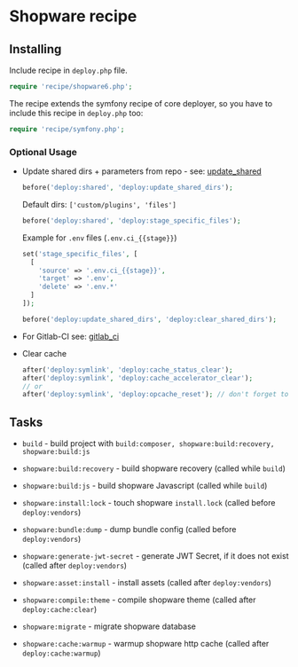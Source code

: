 # Shopware recipe

## Installing

Include recipe in `deploy.php` file.

```php
require 'recipe/shopware6.php';
```

The recipe extends the symfony recipe of core deployer, so you have to include this recipe in `deploy.php` too:

```php
require 'recipe/symfony.php';
```

### Optional Usage

* Update shared dirs + parameters from repo - see: [update_shared](deploy/update_shared.md)

    ```php
    before('deploy:shared', 'deploy:update_shared_dirs');
    ```

  Default dirs: ``['custom/plugins', 'files']``

    ```php
    before('deploy:shared', 'deploy:stage_specific_files');
    ```

    Example for `.env` files (`.env.ci_{{stage}}`)
    ```php
    set('stage_specific_files', [
      [
        'source' => '.env.ci_{{stage}}',
        'target' => '.env',
        'delete' => '.env.*'
      ]
    ]);
    ```

    ```php
    before('deploy:update_shared_dirs', 'deploy:clear_shared_dirs');
    ```

* For Gitlab-CI see: [gitlab_ci](deploy/gitlab_ci.md)

* Clear cache

    ```php
    after('deploy:symlink', 'deploy:cache_status_clear');
    after('deploy:symlink', 'deploy:cache_accelerator_clear');
    // or
    after('deploy:symlink', 'deploy:opcache_reset'); // don't forget to set `public_url` per stage
    ```

## Tasks

* `build` - build project with `build:composer, shopware:build:recovery, shopware:build:js`

* `shopware:build:recovery` - build shopware recovery (called while `build`)

* `shopware:build:js` - build shopware Javascript (called while `build`)

* `shopware:install:lock` - touch shopware `install.lock` (called before `deploy:vendors`)

* `shopware:bundle:dump` - dump bundle config (called before `deploy:vendors`)

* `shopware:generate-jwt-secret` - generate JWT Secret, if it does not exist (called after `deploy:vendors`)

* `shopware:asset:install` - install assets (called after `deploy:vendors`)

* `shopware:compile:theme` - compile shopware theme (called after `deploy:cache:clear`)

* `shopware:migrate` - migrate shopware database

* `shopware:cache:warmup` - warmup shopware http cache (called after `deploy:cache:warmup`)

